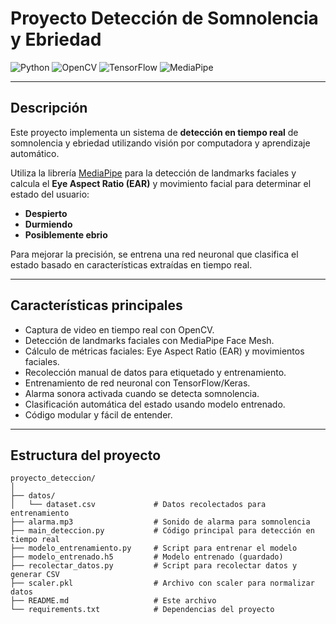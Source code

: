 # Proyecto Detección de Somnolencia y Ebriedad

![Python](https://img.shields.io/badge/Python-3.8%2B-blue)
![OpenCV](https://img.shields.io/badge/OpenCV-4.x-green)
![TensorFlow](https://img.shields.io/badge/TensorFlow-2.x-orange)
![MediaPipe](https://img.shields.io/badge/MediaPipe-latest-red)

---

## Descripción

Este proyecto implementa un sistema de **detección en tiempo real** de somnolencia y ebriedad utilizando visión por computadora y aprendizaje automático. 

Utiliza la librería [MediaPipe](https://mediapipe.dev/) para la detección de landmarks faciales y calcula el **Eye Aspect Ratio (EAR)** y movimiento facial para determinar el estado del usuario:

- **Despierto**
- **Durmiendo**
- **Posiblemente ebrio**

Para mejorar la precisión, se entrena una red neuronal que clasifica el estado basado en características extraídas en tiempo real.

---

## Características principales

- Captura de video en tiempo real con OpenCV.
- Detección de landmarks faciales con MediaPipe Face Mesh.
- Cálculo de métricas faciales: Eye Aspect Ratio (EAR) y movimientos faciales.
- Recolección manual de datos para etiquetado y entrenamiento.
- Entrenamiento de red neuronal con TensorFlow/Keras.
- Alarma sonora activada cuando se detecta somnolencia.
- Clasificación automática del estado usando modelo entrenado.
- Código modular y fácil de entender.

---

## Estructura del proyecto

```plaintext
proyecto_deteccion/
│
├── datos/
│   └── dataset.csv             # Datos recolectados para entrenamiento
├── alarma.mp3                  # Sonido de alarma para somnolencia
├── main_deteccion.py           # Código principal para detección en tiempo real
├── modelo_entrenamiento.py     # Script para entrenar el modelo
├── modelo_entrenado.h5         # Modelo entrenado (guardado)
├── recolectar_datos.py         # Script para recolectar datos y generar CSV
├── scaler.pkl                  # Archivo con scaler para normalizar datos
├── README.md                   # Este archivo
└── requirements.txt            # Dependencias del proyecto
